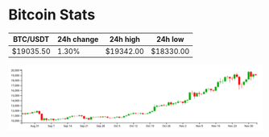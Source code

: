 # Bitcoin Stats

BTC/USDT|24h change|24h high|24h low|
|---|---|---|---|
|$19035.50|1.30%|$19342.00|$18330.00|

<img src="./chart.svg">

